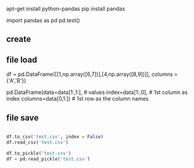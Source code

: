 apt-get install python-pandas
pip install pandas

import pandas as pd 
pd.test()


## create 




## file load 

df = pd.DataFrame([[1,np.array([6,7])],[4,np.array([8,9])]], columns = {'A','B'})


pd.DataFrame(data=data[1:,1:],    # values
             index=data[1:,0],    # 1st column as index
             columns=data[0,1:])  # 1st row as the column names




## file save 


```python

df.to_csv('test.csv', index = False)
df.read_csv('test.csv')

df.to_pickle('test.csv')
df = pd.read_pickle('test.csv')





```

